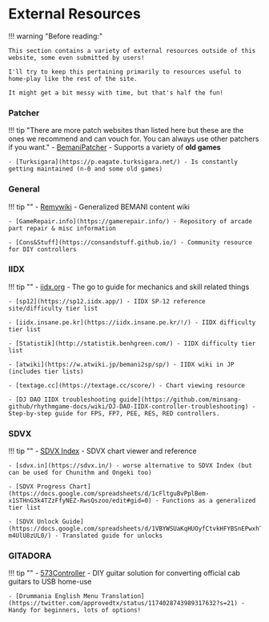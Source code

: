 # External Resources

!!! warning "Before reading:"

	This section contains a variety of external resources outside of this website, some even submitted by users!

	I'll try to keep this pertaining primarily to resources useful to home-play like the rest of the site.

	It might get a bit messy with time, but that's half the fun!


### Patcher

!!! tip "There are more patch websites than listed here but these are the ones we recommend and can vouch for. You can always use other patchers if you want."
	- [BemaniPatcher](https://mon.im/bemanipatcher/) - Supports a variety of **old games**
  
	- [Turksigara](https://p.eagate.turksigara.net/) - Is constantly getting maintained (n-0 and some old games)

### General

!!! tip ""
	- [Remywiki](https://remywiki.com/Main_Page) - Generalized BEMANI content wiki

	- [GameRepair.info](https://gamerepair.info/) - Repository of arcade part repair & misc information

	- [Cons&Stuff](https://consandstuff.github.io/) - Community resource for DIY controllers

### IIDX

!!! tip ""
	- [iidx.org](https://iidx.org/) - The go to guide for mechanics and skill related things
  
	- [sp12](https://sp12.iidx.app/) - IIDX SP☆12 reference site/difficulty tier list

	- [iidx.insane.pe.kr](https://iidx.insane.pe.kr/!/) - IIDX difficulty tier list

	- [Statistik](http://statistik.benhgreen.com/) - IIDX difficulty tier list

	- [atwiki](https://w.atwiki.jp/bemani2sp/sp/) - IIDX wiki in JP (includes tier lists)

	- [textage.cc](https://textage.cc/score/) - Chart viewing resource

	- [DJ DAO IIDX troubleshooting guide](https://github.com/minsang-github/rhythmgame-docs/wiki/DJ-DAO-IIDX-controller-troubleshooting) - Step-by-step guide for FPS, FP7, PEE, RES, RED controllers.

### SDVX

!!! tip ""
	- [SDVX Index](https://sdvxindex.com/) - SDVX chart viewer and reference
	
	- [sdvx.in](https://sdvx.in/) - worse alternative to SDVX Index (but can be used for Chunithm and Ongeki too)

	- [SDVX Progress Chart](https://docs.google.com/spreadsheets/d/1cFltguBvPplBem-x1STHnG3k4TZzFfyNEZ-RwsQszoo/edit#gid=0) - Functions as a generalized tier list

	- [SDVX Unlock Guide](https://docs.google.com/spreadsheets/d/1VBYWSUaKqHUOyfCtvkHFYBSnEPwxhTh8-m4UlU8zUL0/) - Translated guide for unlocks


### GITADORA

!!! tip ""
	- [573Controller](https://github.com/limyz/573controller) - DIY guitar solution for converting official cab guitars to USB home-use

	- [Drummania English Menu Translation](https://twitter.com/approvedtx/status/1174028743989317632?s=21) - Handy for beginners, lots of options!